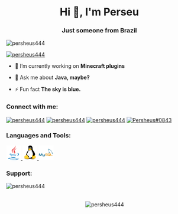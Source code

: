 <h1 align="center">Hi 👋, I'm Perseu</h1>
<h3 align="center">Just someone from Brazil</h3>

<p align="left"> <img src="https://komarev.com/ghpvc/?username=persheus444&label=Profile%20views&color=0e75b6&style=flat" alt="persheus444" /> </p>

<p align="left"> <a href="https://twitter.com/persheus444" target="blank"><img src="https://img.shields.io/twitter/follow/persheus444?logo=twitter&style=for-the-badge" alt="persheus444" /></a> </p>

- 🔭 I’m currently working on **Minecraft plugins**

- 💬 Ask me about **Java, maybe?**

- ⚡ Fun fact **The sky is blue.**

<h3 align="left">Connect with me:</h3>
<p align="left">
<a href="https://twitter.com/persheus444" target="blank"><img align="center" src="https://raw.githubusercontent.com/rahuldkjain/github-profile-readme-generator/master/src/images/icons/Social/twitter.svg" alt="persheus444" height="30" width="40" /></a>
<a href="https://stackoverflow.com/users/persheus444" target="blank"><img align="center" src="https://raw.githubusercontent.com/rahuldkjain/github-profile-readme-generator/master/src/images/icons/Social/stack-overflow.svg" alt="persheus444" height="30" width="40" /></a>
<a href="https://www.youtube.com/c/persheus444" target="blank"><img align="center" src="https://raw.githubusercontent.com/rahuldkjain/github-profile-readme-generator/master/src/images/icons/Social/youtube.svg" alt="persheus444" height="30" width="40" /></a>
<a href="https://discord.gg/Persheus#0843" target="blank"><img align="center" src="https://raw.githubusercontent.com/rahuldkjain/github-profile-readme-generator/master/src/images/icons/Social/discord.svg" alt="Persheus#0843" height="30" width="40" /></a>
</p>

<h3 align="left">Languages and Tools:</h3>
<p align="left"> <a href="https://www.java.com" target="_blank" rel="noreferrer"> <img src="https://raw.githubusercontent.com/devicons/devicon/master/icons/java/java-original.svg" alt="java" width="40" height="40"/> </a> <a href="https://www.linux.org/" target="_blank" rel="noreferrer"> <img src="https://raw.githubusercontent.com/devicons/devicon/master/icons/linux/linux-original.svg" alt="linux" width="40" height="40"/> </a> <a href="https://www.mysql.com/" target="_blank" rel="noreferrer"> <img src="https://raw.githubusercontent.com/devicons/devicon/master/icons/mysql/mysql-original-wordmark.svg" alt="mysql" width="40" height="40"/> </a> </p>

<h3 align="left">Support:</h3>
<p><a href="https://www.buymeacoffee.com/persheus444"> <img align="left" src="https://cdn.buymeacoffee.com/buttons/v2/default-yellow.png" height="50" width="210" alt="persheus444" /></a></p><br><br>

<p>&nbsp;<img align="center" src="https://github-readme-stats.vercel.app/api?username=persheus444&show_icons=true&theme=merko&locale=en" alt="persheus444" /></p>
